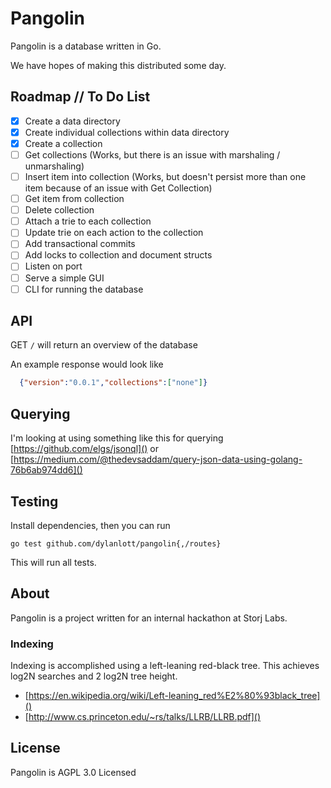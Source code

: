 Pangolin
========

Pangolin is a database written in Go.

We have hopes of making this distributed some day.

## Roadmap // To Do List
- [x] Create a data directory
- [x] Create individual collections within data directory
- [x] Create a collection
- [ ] Get collections (Works, but there is an issue with marshaling / unmarshaling)
- [ ] Insert item into collection (Works, but doesn't persist more than one item because of an issue with Get Collection)
- [ ] Get item from collection
- [ ] Delete collection
- [ ] Attach a trie to each collection
- [ ] Update trie on each action to the collection 
- [ ] Add transactional commits 
- [ ] Add locks to collection and document structs
- [ ] Listen on port
- [ ] Serve a simple GUI
- [ ] CLI for running the database

## API 
GET `/` will return an overview of the database 

An example response would look like

```JSON
  {"version":"0.0.1","collections":["none"]}
```

## Querying 

I'm looking at using something like this for querying
[https://github.com/elgs/jsonql]()
or 
[https://medium.com/@thedevsaddam/query-json-data-using-golang-76b6ab974dd6]()

## Testing 
Install dependencies, then you can run 

`go test github.com/dylanlott/pangolin{,/routes}`

This will run all tests.

## About

Pangolin is a project written for an internal hackathon at Storj Labs.

### Indexing
Indexing is accomplished using a left-leaning red-black tree.
This achieves log2N searches and 2 log2N tree height.

- [https://en.wikipedia.org/wiki/Left-leaning_red%E2%80%93black_tree]()
- [http://www.cs.princeton.edu/~rs/talks/LLRB/LLRB.pdf]()

## License 
Pangolin is AGPL 3.0 Licensed
